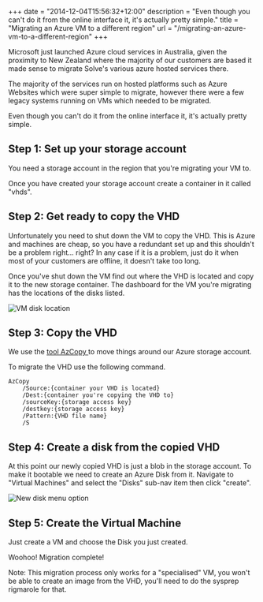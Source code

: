 +++
date = "2014-12-04T15:56:32+12:00"
description = "Even though you can't do it from the online interface it, it's actually pretty simple."
title = "Migrating an Azure VM to a different region"
url = "/migrating-an-azure-vm-to-a-different-region"
+++

Microsoft just launched Azure cloud services in Australia, given the proximity to New Zealand where the majority of our customers are based it made sense to migrate Solve's various azure hosted services there.

The majority of the services run on hosted platforms such as Azure Websites which were super simple to migrate, however there were a few legacy systems running on VMs which needed to be migrated. 

Even though you can't do it from the online interface it, it's actually pretty simple.

## Step 1: Set up your storage account

You need a storage account in the region that you're migrating your VM to. 

Once you have created your storage account create a container in it called "vhds".

## Step 2: Get ready to copy the VHD

Unfortunately you need to shut down the VM to copy the VHD. This is Azure and machines are cheap, so you have a redundant set up and this shouldn't be a problem right... right? In any case if it is a problem, just do it when most of your customers are offline, it doesn't take too long.

Once you've shut down the VM find out where the VHD is located and copy it to the new storage container. The dashboard for the VM you're migrating has the locations of the disks listed.

![VM disk location](https://dl.dropboxusercontent.com/u/88845372/vm-disk-location.png)


## Step 3: Copy the VHD

We use the [tool AzCopy ](http://azure.microsoft.com/en-us/documentation/articles/storage-use-azcopy/) to move things around our Azure storage account.

To migrate the VHD use the following command.

    AzCopy 
    	/Source:{container your VHD is located} 
    	/Dest:{container you're copying the VHD to} 
    	/sourceKey:{storage access key} 
    	/destkey:{storage access key}  
    	/Pattern:{VHD file name} 
    	/S
    	
## Step 4: Create a disk from the copied VHD

At this point our newly copied VHD is just a blob in the storage account. To make it bootable we need to create an Azure Disk from it. Navigate to "Virtual Machines" and select the "Disks" sub-nav item then click "create".

![New disk menu option](https://dl.dropboxusercontent.com/u/88845372/new-disk-vm.png)

## Step 5: Create the Virtual Machine

Just create a VM and choose the Disk you just created. 

Woohoo! Migration complete!

Note: This migration process only works for a "specialised" VM, you won't be able to create an image from the VHD, you'll need to do the sysprep rigmarole for that.